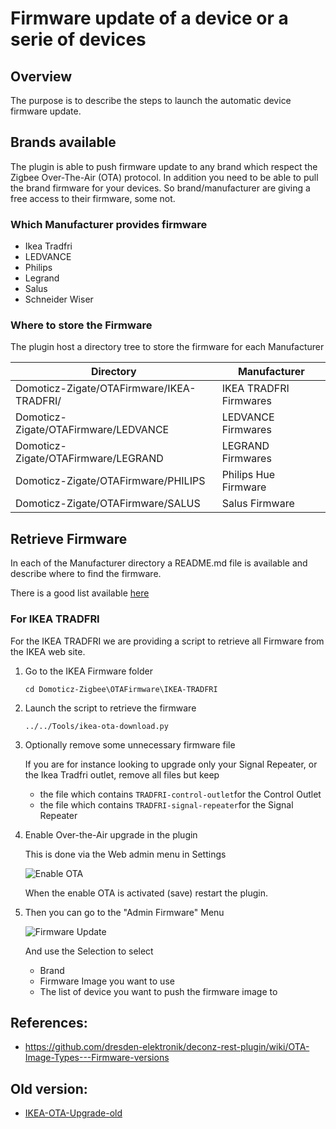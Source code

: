 # Firmware update of a device or a serie of devices

## Overview

The purpose is to describe the steps to launch the automatic device firmware update.


## Brands available

The plugin is able to push firmware update to any brand which respect the Zigbee Over-The-Air (OTA) protocol.
In addition you need to be able to pull the brand firmware for your devices.
So brand/manufacturer are giving a free access to their firmware, some not.

### Which Manufacturer provides firmware

* Ikea Tradfri
* LEDVANCE
* Philips
* Legrand
* Salus
* Schneider Wiser

### Where to store the Firmware

The plugin host a directory tree to store the firmware for each Manufacturer

| Directory | Manufacturer |
| --------- | ------------ |
| Domoticz-Zigate/OTAFirmware/IKEA-TRADFRI/ | IKEA TRADFRI Firmwares |
| Domoticz-Zigate/OTAFirmware/LEDVANCE      | LEDVANCE Firmwares |
| Domoticz-Zigate/OTAFirmware/LEGRAND       | LEGRAND Firmwares |
| Domoticz-Zigate/OTAFirmware/PHILIPS       | Philips Hue Firmware |
| Domoticz-Zigate/OTAFirmware/SALUS         | Salus Firmware |


## Retrieve Firmware

In each of the Manufacturer directory a README.md file is available and describe where to find the firmware.

There is a good list available [here](https://github.com/dresden-elektronik/deconz-rest-plugin/wiki/OTA-Image-Types---Firmware-versions)

### For IKEA TRADFRI

For the IKEA TRADFRI we are providing a script to retrieve all Firmware from the IKEA web site.

1. Go to the IKEA Firmware folder

   ```
   cd Domoticz-Zigbee\OTAFirmware\IKEA-TRADFRI
   ```

1. Launch the script to retrieve the firmware

   ```
   ../../Tools/ikea-ota-download.py
   ```

1. Optionally remove some unnecessary firmware file

   If you are for instance looking to upgrade only your Signal Repeater, or the Ikea Tradfri outlet, remove all files but keep

   * the file which contains `TRADFRI-control-outlet`for the Control Outlet
   * the file which contains `TRADFRI-signal-repeater`for the Signal Repeater

1. Enable Over-the-Air upgrade in the plugin

   This is done via the Web admin menu in Settings

   ![Enable OTA](../Images/OTA.png)

   When the enable OTA is activated (save) restart the plugin.

1. Then you can go to the "Admin Firmware" Menu

   ![Firmware Update](../Images/Firmware_Update.png)

   And use the Selection to select
    * Brand
    * Firmware Image you want to use
    * The list of device you want to push the firmware image to


## References:
 * https://github.com/dresden-elektronik/deconz-rest-plugin/wiki/OTA-Image-Types---Firmware-versions


## Old version:
* [IKEA-OTA-Upgrade-old](Archives/IKEA-OTA-Upgrade-old.md)